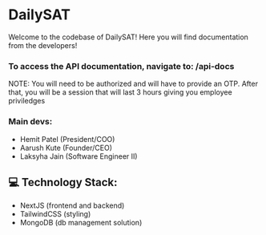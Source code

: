 # DailySAT

Welcome to the codebase of DailySAT! Here you will find documentation from the developers!

### To access the API documentation, navigate to: /api-docs

NOTE: You will need to be authorized and will have to provide an OTP. After that, you will be a session that will last 3 hours giving you employee priviledges

### Main devs:

- Hemit Patel (President/COO)
- Aarush Kute (Founder/CEO)
- Laksyha Jain (Software Engineer II)

## 💻 Technology Stack:

- NextJS (frontend and backend)
- TailwindCSS (styling)
- MongoDB (db management solution)
